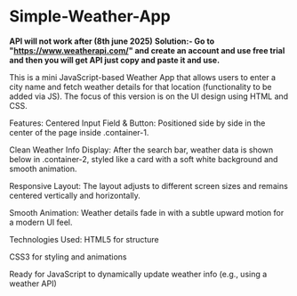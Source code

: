 # Simple-Weather-App

**API will not work after (8th june 2025)**
**Solution:- Go to "https://www.weatherapi.com/" and create an account and use free trial and then you will get API just copy and paste it and use.**

This is a mini JavaScript-based Weather App that allows users to enter a city name and fetch weather details for that location (functionality to be added via JS). The focus of this version is on the UI design using HTML and CSS.

 Features:
Centered Input Field & Button:
Positioned side by side in the center of the page inside .container-1.

Clean Weather Info Display:
After the search bar, weather data is shown below in .container-2, styled like a card with a soft white background and smooth animation.

Responsive Layout:
The layout adjusts to different screen sizes and remains centered vertically and horizontally.

Smooth Animation:
Weather details fade in with a subtle upward motion for a modern UI feel.

 Technologies Used:
HTML5 for structure

CSS3 for styling and animations

Ready for JavaScript to dynamically update weather info (e.g., using a weather API)
